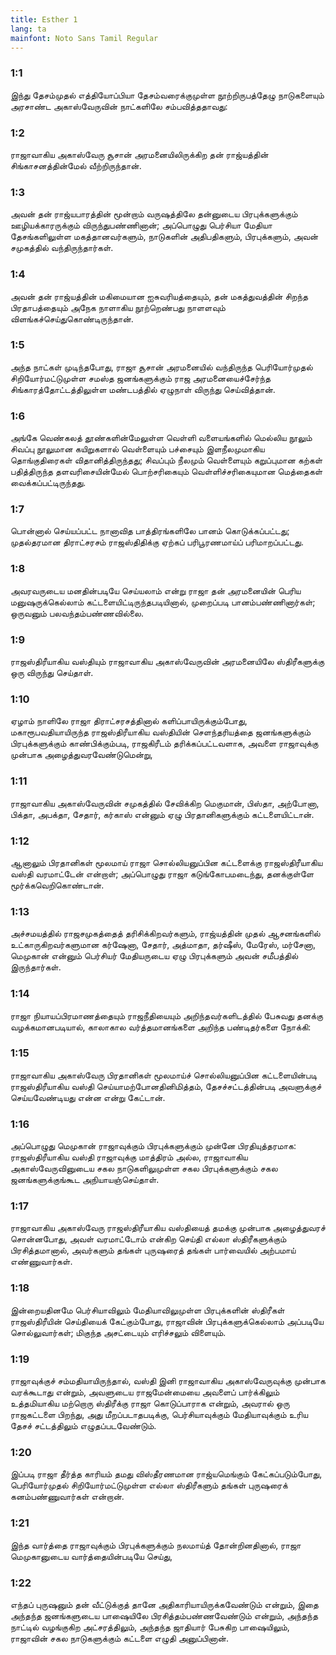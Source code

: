 ```yaml
---
title: Esther 1
lang: ta
mainfont: Noto Sans Tamil Regular
---
```


###  1:1

இந்து தேசம்முதல் எத்தியோப்பியா தேசம்வரைக்குமுள்ள நூற்றிருபத்தேழு நாடுகளையும் அரசாண்ட அகாஸ்வேருவின் நாட்களிலே சம்பவித்ததாவது:

###  1:2

ராஜாவாகிய அகாஸ்வேரு சூசான் அரமனையிலிருக்கிற தன் ராஜ்யத்தின் சிங்காசனத்தின்மேல் வீற்றிருந்தான்.

###  1:3

அவன் தன் ராஜ்யபாரத்தின் மூன்றாம் வருஷத்திலே தன்னுடைய பிரபுக்களுக்கும் ஊழியக்காரருக்கும் விருந்துபண்ணினான்; அப்பொழுது பெர்சியா மேதியா தேசங்களிலுள்ள மகத்தானவர்களும், நாடுகளின் அதிபதிகளும், பிரபுக்களும், அவன் சமுகத்தில் வந்திருந்தார்கள்.

###  1:4

அவன் தன் ராஜ்யத்தின் மகிமையான ஐசுவரியத்தையும், தன் மகத்துவத்தின் சிறந்த பிரதாபத்தையும் அநேக நாளாகிய நூற்றெண்பது நாளளவும் விளங்கச்செய்துகொண்டிருந்தான்.

###  1:5

அந்த நாட்கள் முடிந்தபோது, ராஜா சூசான் அரமனையில் வந்திருந்த பெரியோர்முதல் சிறியோர்மட்டுமுள்ள சமஸ்த ஜனங்களுக்கும் ராஜ அரமனையைச்சேர்ந்த சிங்காரத்தோட்டத்திலுள்ள மண்டபத்தில் ஏழுநாள் விருந்து செய்வித்தான்.

###  1:6

அங்கே வெண்கலத் தூண்களின்மேலுள்ள வெள்ளி வளையங்களில் மெல்லிய நூலும் சிவப்பு நூலுமான கயிறுகளால் வெள்ளையும் பச்சையும் இளநீலமுமாகிய தொங்குதிரைகள் விதானித்திருந்தது; சிவப்பும் நீலமும் வெள்ளையும் கறுப்புமான கற்கள் பதித்திருந்த தளவரிசையின்மேல் பொற்சரிகையும் வெள்ளிச்சரிகையுமான மெத்தைகள் வைக்கப்பட்டிருந்தது.

###  1:7

பொன்னால் செய்யப்பட்ட நானாவித பாத்திரங்களிலே பானம் கொடுக்கப்பட்டது; முதல்தரமான திராட்சரசம் ராஜஸ்திதிக்கு ஏற்கப் பரிபூரணமாய்ப் பரிமாறப்பட்டது.

###  1:8

அவரவருடைய மனதின்படியே செய்யலாம் என்று ராஜா தன் அரமனையின் பெரிய மனுஷருக்கெல்லாம் கட்டளையிட்டிருந்தபடியினால், முறைப்படி பானம்பண்ணினார்கள்; ஒருவனும் பலவந்தம்பண்ணவில்லை.

###  1:9

ராஜஸ்திரீயாகிய வஸ்தியும் ராஜாவாகிய அகாஸ்வேருவின் அரமனையிலே ஸ்திரீகளுக்கு ஒரு விருந்து செய்தாள்.

###  1:10

ஏழாம் நாளிலே ராஜா திராட்சரசத்தினால் களிப்பாயிருக்கும்போது, மகாரூபவதியாயிருந்த ராஜஸ்திரீயாகிய வஸ்தியின் செளந்தரியத்தை ஜனங்களுக்கும் பிரபுக்களுக்கும் காண்பிக்கும்படி, ராஜகிரீடம் தரிக்கப்பட்டவளாக, அவளை ராஜாவுக்கு முன்பாக அழைத்துவரவேண்டுமென்று,

###  1:11

ராஜாவாகிய அகாஸ்வேருவின் சமுகத்தில் சேவிக்கிற மெகுமான், பிஸ்தா, அற்போனா, பிக்தா, அபக்தா, சேதார், கர்காஸ் என்னும் ஏழு பிரதானிகளுக்கும் கட்டளையிட்டான்.

###  1:12

ஆனாலும் பிரதானிகள் மூலமாய் ராஜா சொல்லியனுப்பின கட்டளைக்கு ராஜஸ்திரீயாகிய வஸ்தி வரமாட்டேன் என்றாள்; அப்பொழுது ராஜா கடுங்கோபமடைந்து, தனக்குள்ளே மூர்க்கவெறிகொண்டான்.

###  1:13

அச்சமயத்தில் ராஜசமுகத்தைத் தரிசிக்கிறவர்களும், ராஜ்யத்தின் முதல் ஆசனங்களில் உட்காருகிறவர்களுமான கர்ஷேனா, சேதார், அத்மாதா, தர்ஷீஸ், மேரேஸ், மர்சேனா, மெமுகான் என்னும் பெர்சியர் மேதியருடைய ஏழு பிரபுக்களும் அவன் சமீபத்தில் இருந்தார்கள்.

###  1:14

ராஜா நியாயப்பிரமாணத்தையும் ராஜநீதியையும் அறிந்தவர்களிடத்தில் பேசுவது தனக்கு வழக்கமானபடியால், காலாகால வர்த்தமானங்களை அறிந்த பண்டிதர்களை நோக்கி:

###  1:15

ராஜாவாகிய அகாஸ்வேரு பிரதானிகள் மூலமாய்ச் சொல்லியனுப்பின கட்டளையின்படி ராஜஸ்திரீயாகிய வஸ்தி செய்யாமற்போனதினிமித்தம், தேசச்சட்டத்தின்படி அவளுக்குச் செய்யவேண்டியது என்ன என்று கேட்டான்.

###  1:16

அப்பொழுது மெமுகான் ராஜாவுக்கும் பிரபுக்களுக்கும் முன்னே பிரதியுத்தரமாக: ராஜஸ்திரீயாகிய வஸ்தி ராஜாவுக்கு மாத்திரம் அல்ல, ராஜாவாகிய அகாஸ்வேருவினுடைய சகல நாடுகளிலுமுள்ள சகல பிரபுக்களுக்கும் சகல ஜனங்களுக்குங்கூட அநியாயஞ்செய்தாள்.

###  1:17

ராஜாவாகிய அகாஸ்வேரு ராஜஸ்திரீயாகிய வஸ்தியைத் தமக்கு முன்பாக அழைத்துவரச் சொன்னபோது, அவள் வரமாட்டோம் என்கிற செய்தி எல்லா ஸ்திரீகளுக்கும் பிரசித்தமானால், அவர்களும் தங்கள் புருஷரைத் தங்கள் பார்வையில் அற்பமாய் எண்ணுவார்கள்.

###  1:18

இன்றையதினமே பெர்சியாவிலும் மேதியாவிலுமுள்ள பிரபுக்களின் ஸ்திரீகள் ராஜஸ்திரீயின் செய்தியைக் கேட்கும்போது, ராஜாவின் பிரபுக்களுக்கெல்லாம் அப்படியே சொல்லுவார்கள்; மிகுந்த அசட்டையும் எரிச்சலும் விளையும்.

###  1:19

ராஜாவுக்குச் சம்மதியாயிருந்தால், வஸ்தி இனி ராஜாவாகிய அகாஸ்வேருவுக்கு முன்பாக வரக்கூடாது என்றும், அவளுடைய ராஜமேன்மையை அவளைப் பார்க்கிலும் உத்தமியாகிய மற்றொரு ஸ்திரீக்கு ராஜா கொடுப்பாராக என்றும், அவரால் ஒரு ராஜகட்டளை பிறந்து, அது மீறப்படாதபடிக்கு, பெர்சியாவுக்கும் மேதியாவுக்கும் உரிய தேசச் சட்டத்திலும் எழுதப்படவேண்டும்.

###  1:20

இப்படி ராஜா தீர்த்த காரியம் தமது விஸ்தீரணமான ராஜ்யமெங்கும் கேட்கப்படும்போது, பெரியோர்முதல் சிறியோர்மட்டுமுள்ள எல்லா ஸ்திரீகளும் தங்கள் புருஷரைக் கனம்பண்ணுவார்கள் என்றான்.

###  1:21

இந்த வார்த்தை ராஜாவுக்கும் பிரபுக்களுக்கும் நலமாய்த் தோன்றினதினால், ராஜா மெமுகானுடைய வார்த்தையின்படியே செய்து,

###  1:22

எந்தப் புருஷனும் தன் வீட்டுக்குத் தானே அதிகாரியாயிருக்கவேண்டும் என்றும், இதை அந்தந்த ஜனங்களுடைய பாஷையிலே பிரசித்தம்பண்ணவேண்டும் என்றும், அந்தந்த நாட்டில் வழங்குகிற அட்சரத்திலும், அந்தந்த ஜாதியார் பேசுகிற பாஷையிலும், ராஜாவின் சகல நாடுகளுக்கும் கட்டளை எழுதி அனுப்பினான்.

